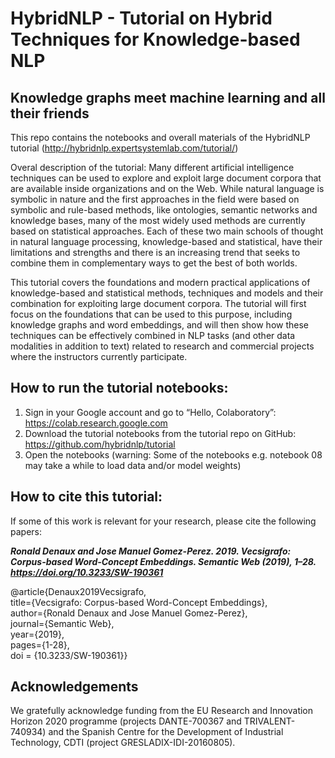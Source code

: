 # HybridNLP - Tutorial on Hybrid Techniques for Knowledge-based NLP
## Knowledge graphs meet machine learning and all their friends

This repo contains the notebooks and overall materials of the HybridNLP tutorial (http://hybridnlp.expertsystemlab.com/tutorial/)

Overal description of the tutorial: Many different artificial intelligence techniques can be used to explore and exploit large document corpora that are available inside organizations and on the Web. While natural language is symbolic in nature and the first approaches in the field were based on symbolic and rule-based methods, like ontologies, semantic networks and knowledge bases, many of the most widely used methods are currently based on statistical approaches. Each of these two main schools of thought in natural language processing, knowledge-based and statistical, have their limitations and strengths and there is an increasing trend that seeks to combine them in complementary ways to get the best of both worlds.

This tutorial covers the foundations and modern practical applications of knowledge-based and statistical methods, techniques and models and their combination for exploiting large document corpora. The tutorial will first focus on the foundations that can be used to this purpose, including knowledge graphs and word embeddings, and will then show how these techniques can be effectively combined in NLP tasks (and other data modalities in addition to text) related to research and commercial projects where the instructors currently participate.

## How to run the tutorial notebooks:
1. Sign in your Google account and go to “Hello, Colaboratory”: https://colab.research.google.com 
2. Download the tutorial notebooks from the tutorial repo on GitHub: https://github.com/hybridnlp/tutorial 
3. Open the notebooks (warning: Some of the notebooks e.g. notebook 08 may take a while to load data and/or model weights)


## How to cite this tutorial:
If some of this work is relevant for your research, please cite the following papers:

**_Ronald Denaux and Jose Manuel Gomez-Perez. 2019. Vecsigrafo: Corpus-based Word-Concept Embeddings. Semantic Web (2019), 1–28. https://doi.org/10.3233/SW-190361_**

@article{Denaux2019Vecsigrafo,  
title={Vecsigrafo: Corpus-based Word-Concept Embeddings},  
author={Ronald Denaux and Jose Manuel Gomez-Perez},  
journal={Semantic Web},  
year={2019},  
pages={1-28},  
doi = {10.3233/SW-190361}}  


  
## Acknowledgements
We gratefully acknowledge funding from the EU Research and Innovation Horizon 2020 programme (projects DANTE-700367 and TRIVALENT-740934) and the Spanish Centre for the Development of Industrial Technology, CDTI (project GRESLADIX-IDI-20160805). 
